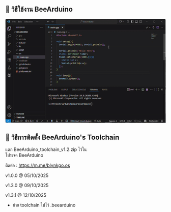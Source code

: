 ## 🐝 วิธีใช้งาน BeeArduino

![BeeArduino - How to Use](BeeArduino_HowtoUse.gif)

## 🐝 วิธีการติดตั้ง BeeArduino's Toolchain

แตก BeeArduino_toolchain_v1.2.zip  ไว้ใน  
โปรเจค  BeeArduino

ติดต่อ : https://m.me/blynkgo.os

v1.0.0 @ 05/10/2025  
  
v1.3.0 @ 09/10/2025  
  
v1.3.1 @ 12/10/2025  
 - ย้าย toolchain ไปไว้ .beearduino  
 
